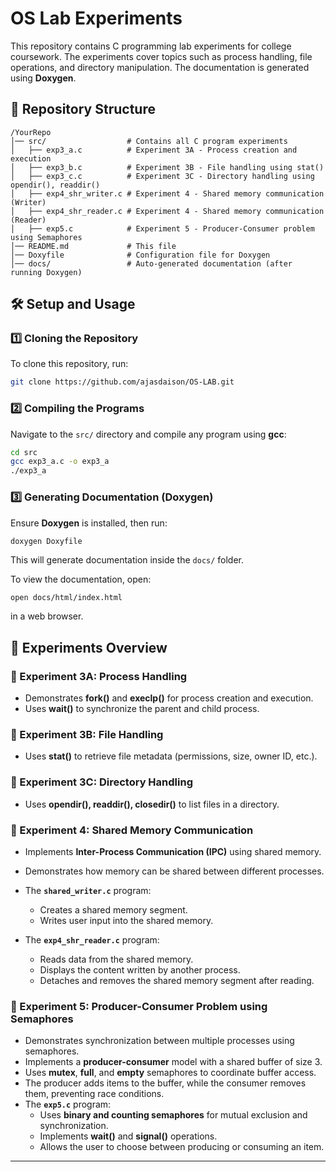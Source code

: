 # OS Lab Experiments

This repository contains C programming lab experiments for college coursework. The experiments cover topics such as process handling, file operations, and directory manipulation. The documentation is generated using **Doxygen**.

## 📂 Repository Structure

```
/YourRepo
│── src/                  # Contains all C program experiments
│   ├── exp3_a.c          # Experiment 3A - Process creation and execution
│   ├── exp3_b.c          # Experiment 3B - File handling using stat()
│   ├── exp3_c.c          # Experiment 3C - Directory handling using opendir(), readdir()
│   ├── exp4_shr_writer.c # Experiment 4 - Shared memory communication (Writer)
│   ├── exp4_shr_reader.c # Experiment 4 - Shared memory communication (Reader)
│   ├── exp5.c            # Experiment 5 - Producer-Consumer problem using Semaphores
│── README.md             # This file
│── Doxyfile              # Configuration file for Doxygen
│── docs/                 # Auto-generated documentation (after running Doxygen)
```

## 🛠️ Setup and Usage

### **1️⃣ Cloning the Repository**

To clone this repository, run:

```sh
git clone https://github.com/ajasdaison/OS-LAB.git
```

### **2️⃣ Compiling the Programs**

Navigate to the `src/` directory and compile any program using **gcc**:

```sh
cd src
gcc exp3_a.c -o exp3_a
./exp3_a
```

### **3️⃣ Generating Documentation (Doxygen)**

Ensure **Doxygen** is installed, then run:

```sh
doxygen Doxyfile
```

This will generate documentation inside the `docs/` folder.

To view the documentation, open:

```
open docs/html/index.html
```

in a web browser.

## 📜 Experiments Overview

### **🔹 Experiment 3A: Process Handling**

- Demonstrates **fork()** and **execlp()** for process creation and execution.
- Uses **wait()** to synchronize the parent and child process.

### **🔹 Experiment 3B: File Handling**

- Uses **stat()** to retrieve file metadata (permissions, size, owner ID, etc.).

### **🔹 Experiment 3C: Directory Handling**

- Uses **opendir(), readdir(), closedir()** to list files in a directory.

### **🔹 Experiment 4: Shared Memory Communication**

- Implements **Inter-Process Communication (IPC)** using shared memory.
- Demonstrates how memory can be shared between different processes.

- The **`shared_writer.c`** program:
  - Creates a shared memory segment.
  - Writes user input into the shared memory.

- The **`exp4_shr_reader.c`** program:
  - Reads data from the shared memory.
  - Displays the content written by another process.
  - Detaches and removes the shared memory segment after reading.
### **🔹 Experiment 5: Producer-Consumer Problem using Semaphores**

- Demonstrates synchronization between multiple processes using semaphores.
- Implements a **producer-consumer** model with a shared buffer of size 3.
- Uses **mutex**, **full**, and **empty** semaphores to coordinate buffer access.
- The producer adds items to the buffer, while the consumer removes them, preventing race conditions.
- The **`exp5.c`** program:
  - Uses **binary and counting semaphores** for mutual exclusion and synchronization.
  - Implements **wait()** and **signal()** operations.
  - Allows the user to choose between producing or consuming an item.

---




